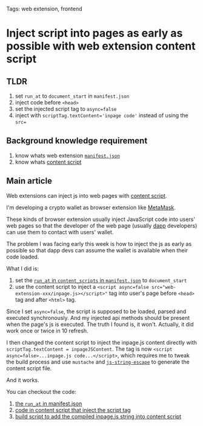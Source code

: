 Tags: web extension, frontend

# Inject script into pages as early as possible with web extension content script

## TLDR

1. set `run_at` to `document_start` in `manifest.json`
1. inject code before `<head>`
1. set the injected script tag to `async=false`
1. inject with `scriptTag.textContent='inpage code'` instead of using the `src=`

## Background knowledge requirement

1. know whats web extension [`manifest.json`](https://developer.mozilla.org/en-US/docs/Mozilla/Add-ons/WebExtensions/manifest.json/content_scripts#run_at)
1. know whats [content script](https://developer.mozilla.org/en-US/docs/Mozilla/Add-ons/WebExtensions/Content_scripts)

## Main article

Web extensions can inject js into web pages with [content script](https://developer.mozilla.org/en-US/docs/Mozilla/Add-ons/WebExtensions/Content_scripts).

I'm developing a crypto wallet as browser extension like [MetaMask](https://metamask.io/).

These kinds of browser extension usually inject JavaScript code into users' web pages so that the developer of the web page (usually [dapp](https://en.wikipedia.org/wiki/Decentralized_application) developers) can use them to contact with users' wallet.

The problem I was facing early this week is how to inject the js as early as possible so that dapp devs can assume the wallet is available when their code loaded.

What I did is:

1. set the [`run_at` in `content_scripts` in `manifest.json`](https://developer.mozilla.org/en-US/docs/Mozilla/Add-ons/WebExtensions/manifest.json/content_scripts#run_at) to `document_start`
1. use the content script to inject a `<script async=false src="web-extension-xxx/inpage.js></script>"` tag into user's page before `<head>` tag and after `<html>` tag.

Since I set `async=false`, the script is supposed to be loaded, parsed and executed synchronously. And my injected api methods should be present when the page's js is executed. The truth I found is, it won't. Actually, it did work once or twice in 10 refresh.

I then changed the content script to inject the inpage.js content directly with `scriptTag.textContent = inpageJSContent`. The tag is now `<script async=false>...inpage.js code...</script>`, which requires me to tweak the build process and use `mustache` and [`js-string-escape`](https://www.npmjs.com/package/js-string-escape) to generate the content script file.

And it works.

You can checkout the code:

1. [the `run_at` in manifest.json](https://github.com/Conflux-Chain/helios/blob/ecfc3f280fd2ab7507fd9b9b32913acebfb6353d/packages/browser-extension/manifest.json.mustache#L55)
1. [code in content script that inject the script tag](https://github.com/Conflux-Chain/helios/blob/ecfc3f280fd2ab7507fd9b9b32913acebfb6353d/packages/content-script/index.js.mustache#L14)
1. [build script to add the compiled inpage.js string into content script](https://github.com/Conflux-Chain/helios/blob/ecfc3f280fd2ab7507fd9b9b32913acebfb6353d/scripts/build-content-script.js#L24)
